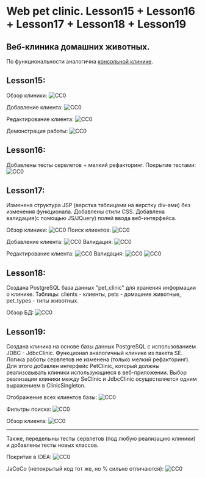 Web pet clinic. Lesson15 + Lesson16 + Lesson17 + Lesson18 + Lesson19
========================

Веб-клиника домашних животных.
------------------------------------
По функциональности аналогична [консольной клинике](https://github.com/Bikmop/Java_study/tree/master/PetClinic_2).

Lesson15:
------------------------------------
Обзор клиники:
![CC0](https://github.com/Bikmop/Java_study/blob/master/Lesson15/DemoInterface/15_Clinic.png)

Добавление клиента:
![CC0](https://github.com/Bikmop/Java_study/blob/master/Lesson15/DemoInterface/15_AddClient.png)

Редактирование клиента: 
![CC0](https://github.com/Bikmop/Java_study/blob/master/Lesson15/DemoInterface/15_EditClient.png)

Демонстрация работы:
![CC0](https://github.com/Bikmop/Java_study/blob/master/Lesson15/DemoInterface/15_demo.png)

Lesson16:
------------------------------------
Добавлены тесты сервлетов + мелкий рефакторинг.
Покрытие тестами:
![CC0](https://github.com/Bikmop/Java_study/blob/master/Lesson15/DemoInterface/16_JaCoCo.png)

Lesson17:
------------------------------------
Изменена структура JSP (верстка таблицами на верстку div-ами) без изменения функционала.
Добавлены стили CSS. Добавлена валидация(с помощью JS/JQuery) полей ввода веб-интерфейса.

Обзор клиники:
![CC0](https://github.com/Bikmop/Java_study/blob/master/Lesson15/DemoInterface/17_Clinic.jpg)
Поиск клиентов:
![CC0](https://github.com/Bikmop/Java_study/blob/master/Lesson15/DemoInterface/17_Clinic_search.jpg)


Добавление клиента:
![CC0](https://github.com/Bikmop/Java_study/blob/master/Lesson15/DemoInterface/17_add_client.jpg)
Валидация:
![CC0](https://github.com/Bikmop/Java_study/blob/master/Lesson15/DemoInterface/17_add_client_id_verify.jpg)

Редактирование клиента: 
![CC0](https://github.com/Bikmop/Java_study/blob/master/Lesson15/DemoInterface/17_edit_client.jpg)
Валидация:
![CC0](https://github.com/Bikmop/Java_study/blob/master/Lesson15/DemoInterface/17_add_pet_name_verify.jpg)
![CC0](https://github.com/Bikmop/Java_study/blob/master/Lesson15/DemoInterface/17_change_client_name_verify.jpg)

Lesson18:
------------------------------------
Создана PostgreSQL база данных "pet_clinic" для хранения информации о клинике.
Таблицы: clients - клиенты, pets - домашние животные, pet_types - типы животных.

Обзор БД:
![CC0](https://github.com/Bikmop/Java_study/blob/master/Lesson15/DemoInterface/18_PostgreSQL.jpg)

Lesson19:
------------------------------------
Создана клиника на основе базы данных PostgreSQL с использованием JDBC - JdbcClinic.
Функционал аналогичный клинике из пакета SE. Логика работы сервлетов не изменена (только мелкий рефакторинг).
Для этого добавлен интерфейс PetClinic, который должны реализовывать клиники использующиеся в веб-приложении.
Выбор реализации клиники между SeClinic и JdbcClinic осуществляется одним выражением в ClinicSingleton.

Отображение всех клиентов базы:
![CC0](https://github.com/Bikmop/Java_study/blob/master/Lesson15/DemoInterface/19_All_clients.jpg)

Фильтры поиска:
![CC0](https://github.com/Bikmop/Java_study/blob/master/Lesson15/DemoInterface/19_Search_filters.jpg)

Обзор клиента:
![CC0](https://github.com/Bikmop/Java_study/blob/master/Lesson15/DemoInterface/19_Edit_client.jpg)

------------------------------------
Также, переделыны тесты сервлетов (под любую реализацию клиники) и добавлены тесты новых классов.

Покритие в IDEA:
![CC0](https://github.com/Bikmop/Java_study/blob/master/Lesson15/DemoInterface/19_IDEA_coverage.jpg)

JaCoCo (непокрытый код тот же, но % сильно отличаются):
![CC0](https://github.com/Bikmop/Java_study/blob/master/Lesson15/DemoInterface/19_JaCoCo_coverage.jpg)
